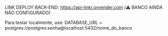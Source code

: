 LINK DEPLOY BACK-END: https://api-linkr.onrender.com (⚠️ BANCO AINDA NÃO CONFIGURADO)

Para testar localmente, use:
DATABASE_URL = postgres://postgres:senha@localhost:5432/nome_do_banco
